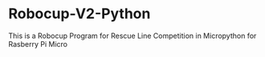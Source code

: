 # Robocup-V2-Python
This  is a Robocup Program for Rescue Line Competition in Micropython for Rasberry Pi Micro
